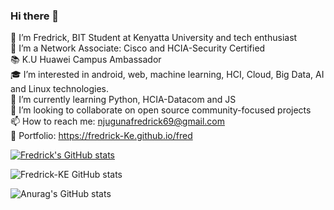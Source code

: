### Hi there 👋
💬 I’m Fredrick, BIT Student at Kenyatta University and tech enthusiast<br> 
🔭 I’m a Network Associate: Cisco and HCIA-Security Certified<br>
📚 K.U Huawei  Campus Ambassador<br>
🎓 I’m interested in android, web, machine learning, HCI, Cloud, Big Data, AI and Linux technologies.<br>
🌱 I’m currently learning Python, HCIA-Datacom and JS<br>
🦒 I’m looking to collaborate on open source community-focused projects<br>
📫 How to reach me: njugunafredrick69@gmail.com<br>
👀 Portfolio: https://fredrick-Ke.github.io/fred


[![Fredrick's GitHub stats](https://github-readme-stats.vercel.app/api?username=Fredrick-KE)](https://github.com/Fredrick-KE/github-readme-stats)

![Fredrick-KE GitHub stats](https://github-readme-stats.vercel.app/api?username=Fredrick-KE&hide=contribs)

![Anurag's GitHub stats](https://github-readme-stats.vercel.app/api?username=anuraghazra&show_icons=true)

